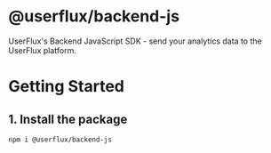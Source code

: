# @userflux/backend-js
UserFlux's Backend JavaScript SDK - send your analytics data to the UserFlux platform.

# Getting Started

## 1. Install the package

```bash
npm i @userflux/backend-js
```
